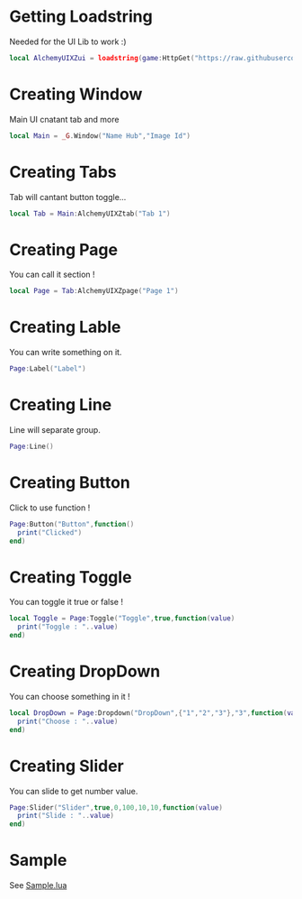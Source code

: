 # Getting Loadstring
Needed for the UI Lib to work :)
```lua
local AlchemyUIXZui = loadstring(game:HttpGet("https://raw.githubusercontent.com/ZoiIntra/AlchemyXZ-UI/main/Library.lua"))()
```
# Creating Window
Main UI cnatant tab and more
```lua
local Main = _G.Window("Name Hub","Image Id")
```
# Creating Tabs
Tab will cantant button toggle...
```lua
local Tab = Main:AlchemyUIXZtab("Tab 1")
```
# Creating Page
You can call it section !
```lua
local Page = Tab:AlchemyUIXZpage("Page 1")
```
# Creating Lable
You can write something on it.
```lua
Page:Label("Label")
```
# Creating Line
Line will separate group.
```lua
Page:Line()
```
# Creating Button
Click to use function !
```lua
Page:Button("Button",function()
  print("Clicked")
end)
```
# Creating Toggle
You can toggle it true or false !
```lua
local Toggle = Page:Toggle("Toggle",true,function(value)
  print("Toggle : "..value)
end)
```
# Creating DropDown
You can choose something in it !
```lua
local DropDown = Page:Dropdown("DropDown",{"1","2","3"},"3",function(value)
  print("Choose : "..value)
end)
```
# Creating Slider
You can slide to get number value.
```lua
Page:Slider("Slider",true,0,100,10,10,function(value)
  print("Slide : "..value)
end)
```
# Sample 
See [Sample.lua](./Sample.lua)
